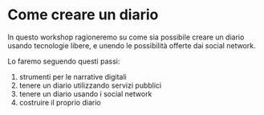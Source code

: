 # Come creare un diario

In questo workshop ragioneremo su come sia possibile creare un diario usando tecnologie libere, e unendo le possibilità offerte dai social network.

Lo faremo seguendo questi passi:

1. strumenti per le narrative digitali
2. tenere un diario utilizzando servizi pubblici
3. tenere un diario usando i social network
4. costruire il proprio diario